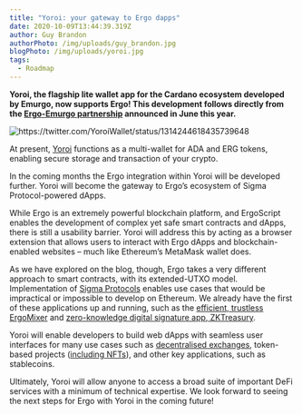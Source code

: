 ```yaml
---
title: "Yoroi: your gateway to Ergo dapps"
date: 2020-10-09T13:44:39.319Z
author: Guy Brandon
authorPhoto: /img/uploads/guy_brandon.jpg
blogPhoto: /img/uploads/yoroi.jpg
tags:
  - Roadmap
---
```

<!--StartFragment-->

**Yoroi, the flagship lite wallet app for the Cardano ecosystem developed by Emurgo, now supports Ergo! This development follows directly from the [Ergo-Emurgo partnership](https://emurgo.io/en/blog/emurgo-to-partner-with-ergo-and-build-blockchain-based-decentralized-financial-solutions) announced in June this year.**

<!--EndFragment-->

![](/img/uploads/tw11.jpg "https://twitter.com/YoroiWallet/status/1314244618435739648")

<!--StartFragment-->

At present, [Yoroi](https://yoroi-wallet.com/#/) functions as a multi-wallet for ADA and ERG tokens, enabling secure storage and transaction of your crypto.

In the coming months the Ergo integration within Yoroi will be developed further. Yoroi will become the gateway to Ergo’s ecosystem of Sigma Protocol-powered dApps.

While Ergo is an extremely powerful blockchain platform, and ErgoScript enables the development of complex yet safe smart contracts and dApps, there is still a usability barrier. Yoroi will address this by acting as a browser extension that allows users to interact with Ergo dApps and blockchain-enabled websites – much like Ethereum’s MetaMask wallet does.

As we have explored on the blog, though, Ergo takes a very different approach to smart contracts, with its extended-UTXO model. Implementation of [Sigma Protocols](https://ergoplatform.org/en/blog/2020_03_16_ergo_sigma/) enables use cases that would be impractical or impossible to develop on Ethereum. We already have the first of these applications up and running, such as the [efficient, trustless ErgoMixer](https://ergoplatform.org/en/blog/2020_03_20_ergo_mixer/) and [zero-knowledge digital signature app, ZKTreasury](https://ergoplatform.org/en/blog/2020-09-04-announcing-the-zk-treasury-on-ergo/).

Yoroi will enable developers to build web dApps with seamless user interfaces for many use cases such as [decentralised exchanges](https://ergoplatform.org/en/blog/2020-07-31-decentralized-exchange-contracts-on-ergo/), token-based projects ([including NFTs](https://ergoplatform.org/en/blog/2020-09-25-nfts-on-ergo/)), and other key applications, such as stablecoins.

Ultimately, Yoroi will allow anyone to access a broad suite of important DeFi services with a minimum of technical expertise. We look forward to seeing the next steps for Ergo with Yoroi in the coming future!

<!--EndFragment-->